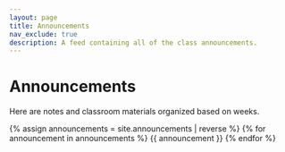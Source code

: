 ```yaml
---
layout: page
title: Announcements
nav_exclude: true
description: A feed containing all of the class announcements.
---
```


# Announcements

Here are notes and classroom materials organized based on weeks.

{% assign announcements = site.announcements | reverse %}
{% for announcement in announcements %}
{{ announcement }}
{% endfor %}
